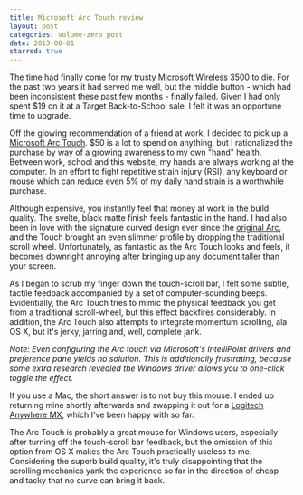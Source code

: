 ```yaml
---
title: Microsoft Arc Touch review
layout: post
categories: volume-zero post
date: 2013-08-01
starred: true
---
```


The time had finally come for my trusty [Microsoft Wireless 3500](http://www.microsoft.com/hardware/en-us/p/wireless-mobile-mouse-3500) to die. For the past two years it had served me well, but the middle button - which had been inconsistent these past few months - finally failed. Given I had only spent $19 on it at a Target Back-to-School sale, I felt it was an opportune time to upgrade.

Off the glowing recommendation of a friend at work, I decided to pick up a [Microsoft Arc Touch](http://www.microsoft.com/hardware/en-us/p/arc-touch-mouse). $50 is a lot to spend on anything, but I rationalized the purchase by way of a growing awareness to my own "hand" health. Between work, school and this website, my hands are always working at the computer. In an effort to fight repetitive strain injury (RSI), any keyboard or mouse which can reduce even 5% of my daily hand strain is a worthwhile purchase.

Although expensive, you instantly feel that money at work in the build quality. The svelte, black matte finish feels fantastic in the hand. I had also been in love with the signature curved design ever since the [original Arc](http://www.microsoft.com/hardware/en-us/p/arc-mouse), and the Touch brought an even slimmer profile by dropping the traditional scroll wheel. Unfortunately, as fantastic as the Arc Touch looks and feels, it becomes downright annoying after bringing up any document taller than your screen.

As I began to scrub my finger down the touch-scroll bar, I felt some subtle, tactile feedback accompanied by a set of computer-sounding beeps. Evidentially, the Arc Touch tries to mimic the physical feedback you get from a traditional scroll-wheel, but this effect backfires considerably. In addition, the Arc Touch also attempts to integrate momentum scrolling, ala OS X, but it's jerky, jarring and, well, complete jank.

_Note: Even configuring the Arc touch via Microsoft's IntelliPoint drivers and preference pane yields no solution. This is additionally frustrating, because some extra research revealed the Windows driver allows you to one-click toggle the effect._

If you use a Mac, the short answer is to not buy this mouse. I ended up returning mine shortly afterwards and swapping it out for a [Logitech Anywhere MX](http://amzn.com/B0082D5660), which I've been happy with so far.

The Arc Touch is probably a great mouse for Windows users, especially after turning off the touch-scroll bar feedback, but the omission of this option from OS X makes the Arc Touch practically useless to me. Considering the superb build quality, it's truly disappointing that the scrolling mechanics yank the experience so far in the direction of cheap and tacky that no curve can bring it back.